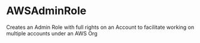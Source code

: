 # AWSAdminRole
Creates an Admin Role with full rights on an Account to facilitate working on multiple accounts under an AWS Org
